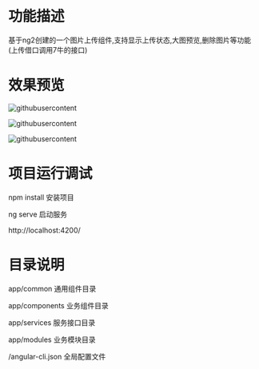 # 功能描述
基于ng2创建的一个图片上传组件,支持显示上传状态,大图预览,删除图片等功能(上传借口调用7牛的接口)



# 效果预览
![githubusercontent](https://github.com/coocssweb/angular2-uploder/blob/master/preview/preview00.png?raw=true "预览1")

![githubusercontent](https://github.com/coocssweb/angular2-uploder/blob/master/preview/preview01.png?raw=true "预览2")  

![githubusercontent](https://github.com/coocssweb/angular2-uploder/blob/master/preview/preview02.png?raw=true "预览3")  

# 项目运行调试

npm install  安装项目

ng serve    启动服务

http://localhost:4200/




# 目录说明

app/common  通用组件目录

app/components 业务组件目录

app/services 服务接口目录 

app/modules 业务模块目录


/angular-cli.json 全局配置文件

